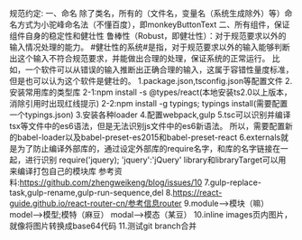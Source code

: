 规范约定:
一、命名
    除了类名，所有的（文件名，变量名（系统生成除外）等）命名方式为小驼峰命名法（不懂百度），即monkeyButtonText
二、所有组件，保证组件自身的稳定性和健壮性
    鲁棒性（Robust，即健壮性）：对于规范要求以外的输入情况处理的能力。
    #健壮性的系统#是指，对于规范要求以外的输入能够判断出这个输入不符合规范要求，并能做出合理的处理，保证系统的正常运行。
    比如，一个软件可以从错误的输入推断出正确合理的输入，这属于容错性量度标准，但是也可以认为这个软件是健壮的。
1.package.json,tsconfig.json等配置文件
2.安装常用库的类型库
    2-1:npm install -s @types/react(本地安装ts2.0以上版本，消除引用时出现红线提示)
    2-2:npm install -g typings;
        typings install(需要配置一个typings.json)
3.安装各种loader
4.配置webpack,gulp
5.tsc可以识别并编译tsx等文件中的es6语法，但是无法识别js文件中的es6新语法。
    所以，需要配置新的babel-loader以及babel-preset-es2015和babel-preset-react
6.externals就是为了防止编译外部库的，通过设定外部库的require名字，和库的名字链接在一起，进行识别
    require('jquery);
    'jquery':'jQuery'
    library和libraryTarget可以用来编译打包自己的模块库
    参考资料:https://github.com/zhengweikeng/blog/issues/10
7.gulp-replace-task,gulp-rename,gulp-run-sequence,del
8.https://react-guide.github.io/react-router-cn/参考信息router
9.module-->模块（嘛）
  model-->模型;模特（麻豆）
  modal-->模态（某豆）
10.inline images页内图片，就像将图片转换成base64代码
11.测试git branch合并
